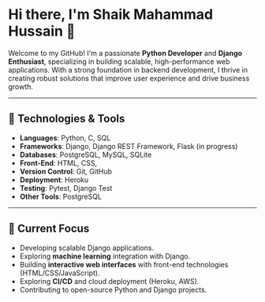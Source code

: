 # Hi there, I'm Shaik Mahammad Hussain 👋

Welcome to my GitHub! I'm a passionate **Python Developer** and **Django Enthusiast**, specializing in building scalable, high-performance web applications. With a strong foundation in backend development, I thrive in creating robust solutions that improve user experience and drive business growth.

---

## 🔧 Technologies & Tools

- **Languages**: Python, C, SQL
- **Frameworks**: Django, Django REST Framework, Flask (in progress)
- **Databases**: PostgreSQL, MySQL, SQLite
- **Front-End**: HTML, CSS,
- **Version Control**: Git, GitHub
- **Deployment**:  Heroku
- **Testing**: Pytest, Django Test
- **Other Tools**: PostgreSQL

---

## 💼 Current Focus

- Developing scalable Django applications.
- Exploring **machine learning** integration with Django.
- Building **interactive web interfaces** with front-end technologies (HTML/CSS/JavaScript).
- Exploring **CI/CD** and cloud deployment (Heroku, AWS).
- Contributing to open-source Python and Django projects.
